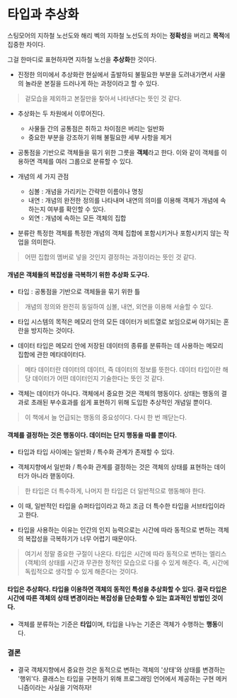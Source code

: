 # 타입과 추상화

스팅모어의 지하철 노선도와 해리 벡의 지하철 노선도의 차이는 **정확성**을 버리고 **목적**에 집중한 차이다.

그걸 한마디로 표현하자면 지하철 노선을 **추상화**한 것이다.

- 진정한 의미에서 추상화란 현실에서 출발하되 불필요한 부분을 도려내가면서 사물의 놀라운 본질을 드러나게 하는 과정이라고 할 수 있다.

> 겉모습을 제외하고 본질만을 찾아서 나타낸다는 뜻인 것 같다.

- 추상화는 두 차원에서 이루어진다.
  - 사물들 간의 공통점은 취하고 차이점은 버리는 일반화
  - 중요한 부분을 강조하기 위해 불필요한 세부 사항을 제거


- 공통점을 기반으로 객체들을 묶기 위한 그릇을 **객체**라고 한다. 이와 같이 객체를 이용하면 객체를 여러 그룹으로 분류할 수 있다.

- 개념의 세 가지 관점
  - 심볼 : 개념을 가리키는 간략한 이름이나 명칭
  - 내연 : 개념의 완전한 정의를 나타내며 내연의 의미를 이용해 객체가 개념에 속하는지 여부를 확인할 수 있다.
  - 외연 : 개념에 속하는 모든 객체의 집합

- 분류란 특정한 객체를 특정한 개념의 객체 집합에 포함시키거나 포함시키지 않는 작업을 의미한다.

> 어떤 집합의 멤버로 넣을 것인지 결정하는 과정이라는 뜻인 것 같다.

#### 개념은 객체들의 복잡성을 극복하기 위한 추상화 도구다.

- 타입 : 공통점을 기반으로 객체들을 묶기 위한 틀

> 개념의 정의와 완전히 동일하여 심볼, 내연, 외연을 이용해 서술할 수 있다.

- 타입 시스템의 목적은 메모리 안의 모든 데이터가 비트열로 보임으로써 야기되는 혼란을 방지하는 것이다.

- 데이터 타입은 메모리 안에 저장된 데이터의 종류를 분류하는 데 사용하는 메모리 집합에 관한 메타데이터다.

> 메타 데이터란 데이터의 데이터, 즉 데이터의 정보를 뜻한다. 데이터 타입이란 해당 데이터가 어떤 데이터인지 기술한다는 뜻인 것 같다.

- 객체는 데이터가 아니다. 객체에서 중요한 것은 객체의 행동이다. 상태는 행동의 결과로 초래된 부수효과를 쉽게 표현하기 위해 도입한 추상적인 개념일 뿐이다.

> 이 책에서 늘 언급되는 행동의 중요성이다. 다시 한 번 깨닫는다.

#### 객체를 결정하는 것은 행동이다. 데이터는 단지 행동을 따를 뿐이다.

- 타입과 타입 사이에는 일반화 / 특수화 관계가 존재할 수 있다.

- 객체지향에서 일반화 / 특수화 관계를 결정하는 것은 객체의 상태를 표현하는 데이터가 아니라 핻동이다.

> 한 타입은 더 특수하게, 나머지 한 타입은 더 일반적으로 행동해야 한다.

- 이 때, 일반적인 타입을 슈퍼타입이라고 하고 조금 더 특수한 타입을 서브타입이라고 한다.

- 타입을 사용하는 이유는 인간의 인지 능력으로는 시간에 따라 동적으로 변하는 객체의 복잡성을 극복하기가 너무 어렵기 때문이다.

> 여기서 정말 중요한 구절이 나온다. 타입은 시간에 따라 동적으로 변하는 엘리스(객체)의 상태를 시간과 무관한 정적인 모습으로 다룰 수 있게 해준다. 즉, 시간에 독립적으로 생각할 수 있게 해준다는 것이다.

#### 타입은 추상화다. 타입을 이용하면 객체의 동적인 특성을 추상화할 수 있다. 결국 타입은 시간에 따른 객체의 상태 변경이라는 복잡성을 단순화할 수 있는 효과적인 방법인 것이다.

- 객체를 분류하는 기준은 **타입**이며, 타입을 나누는 기준은 객체가 수행하는 **행동**이다.

### 결론

- 결국 객체지향에서 중요한 것은 동적으로 변하는 객체의 '상태'와 상태를 변경하는 '행위'다. 클래스는 타입을 구현하기 위해 프로그래밍 언어에서 제공하는 구현 메커니즘이라는 사실을 기억하자!
